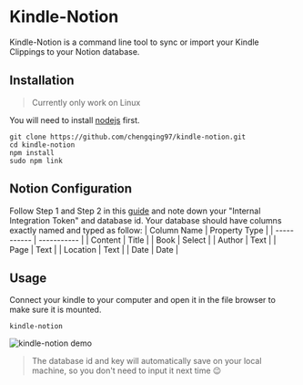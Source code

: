 # Kindle-Notion
Kindle-Notion is a command line tool to sync or import your Kindle Clippings to your Notion database.

## Installation
> Currently only work on Linux

You will need to install [nodejs](https://nodejs.org) first.
```
git clone https://github.com/chengqing97/kindle-notion.git
cd kindle-notion
npm install
sudo npm link
```

## Notion Configuration
Follow Step 1 and Step 2 in this <a href="https://developers.notion.com/docs/getting-started" target="_blank">guide</a> and note down your "Internal Integration Token" and database id.
Your database should have columns exactly named and typed as follow:
| Column Name | Property Type |
| ----------- | ----------- |
| Content | Title |
| Book | Select |
| Author | Text |
| Page | Text |
| Location | Text |
| Date | Date |


## Usage
Connect your kindle to your computer and open it in the file browser to make sure it is mounted.
```
kindle-notion
```
![kindle-notion demo](https://user-images.githubusercontent.com/73209378/138439737-9f7a5b18-5b78-4103-bf5f-3494d6012348.png)
> The database id and key will automatically save on your local machine, so you don't need to input it next time :wink:

